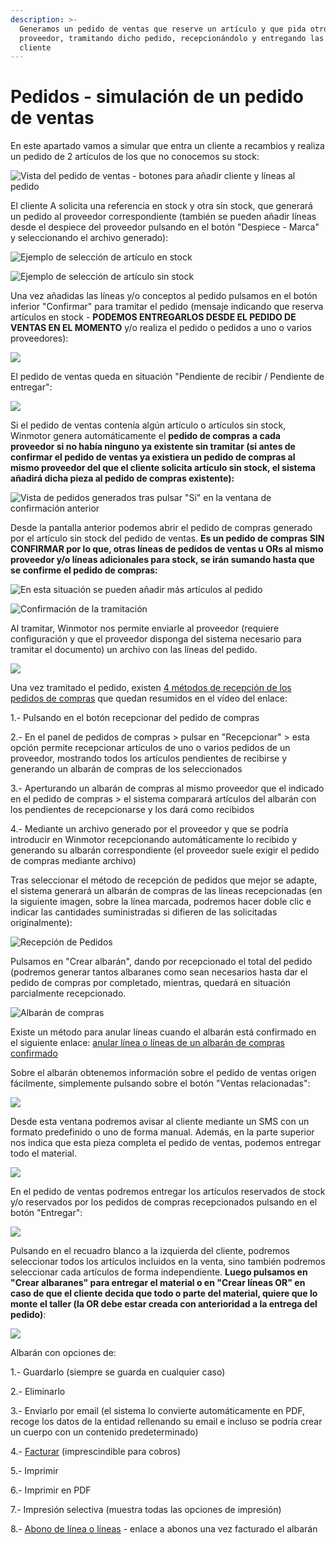 ```yaml
---
description: >-
  Generamos un pedido de ventas que reserve un artículo y que pida otro al
  proveedor, tramitando dicho pedido, recepcionándolo y entregando las piezas al
  cliente
---
```


# Pedidos - simulación de un pedido de ventas

En este apartado vamos a simular que entra un cliente a recambios y realiza un pedido de 2 artículos de los que no conocemos su stock:

![Vista del pedido de ventas - botones para añadir cliente y líneas al pedido](<../../.gitbook/assets/image (373).png>)

El cliente A solicita una referencia en stock y otra sin stock, que generará un pedido al proveedor correspondiente (también se pueden añadir líneas desde el despiece del proveedor pulsando en el botón "Despiece - Marca" y seleccionando el archivo generado):

![Ejemplo de selección de artículo en stock](<../../.gitbook/assets/image (371).png>)

![Ejemplo de selección de artículo sin stock](<../../.gitbook/assets/image (372).png>)

Una vez añadidas las líneas y/o conceptos al pedido pulsamos en el botón inferior "Confirmar" para tramitar el pedido (mensaje indicando que reserva artículos en stock - **PODEMOS ENTREGARLOS DESDE EL PEDIDO DE VENTAS EN EL MOMENTO** y/o realiza el pedido o pedidos a uno o varios proveedores):

![](<../../.gitbook/assets/image (374).png>)

El pedido de ventas queda en situación "Pendiente de recibir / Pendiente de entregar":

![](<../../.gitbook/assets/image (386).png>)

Si el pedido de ventas contenía algún artículo o artículos sin stock, Winmotor genera automáticamente el **pedido de compras** **a cada proveedor si no había ninguno ya existente sin tramitar (si antes de confirmar el pedido de ventas ya existiera un pedido de compras al mismo proveedor del que el cliente solicita artículo sin stock, el sistema añadirá dicha pieza al pedido de compras existente):**

![Vista de pedidos generados tras pulsar "Si" en la ventana de confirmación anterior](<../../.gitbook/assets/image (375).png>)

Desde la pantalla anterior podemos abrir el pedido de compras generado por el artículo sin stock del pedido de ventas. **Es un pedido de compras SIN CONFIRMAR por lo que, otras líneas de pedidos de ventas u ORs al mismo proveedor y/o líneas adicionales para stock, se irán sumando hasta que se confirme el pedido de compras:**

![En esta situación se pueden añadir más artículos al pedido](<../../.gitbook/assets/image (377).png>)

![Confirmación de la tramitación](<../../.gitbook/assets/image (378).png>)

Al tramitar, Winmotor nos permite enviarle al proveedor (requiere configuración y que el proveedor disponga del sistema necesario para tramitar el documento) un archivo con las líneas del pedido.

![](<../../.gitbook/assets/image (379).png>)

Una vez tramitado el pedido, existen [4 métodos de recepción de los pedidos de compras](../../videos/metodos-de-recepcion-de-pedidos.md) que quedan resumidos en el vídeo del enlace:

1.- Pulsando en el botón recepcionar del pedido de compras

2.- En el panel de pedidos de compras > pulsar en "Recepcionar" > esta opción permite recepcionar artículos de uno o varios pedidos de un proveedor, mostrando todos los artículos pendientes de recibirse y generando un albarán de compras de los seleccionados

3.- Aperturando un albarán de compras al mismo proveedor que el indicado en el pedido de compras > el sistema comparará artículos del albarán con los pendientes de recepcionarse y los dará como recibidos

4.- Mediante un archivo generado por el proveedor y que se podría introducir en Winmotor recepcionando automáticamente lo recibido y generando su albarán correspondiente (el proveedor suele exigir el pedido de compras mediante archivo)

Tras seleccionar el método de recepción de pedidos que mejor se adapte, el sistema generará un albarán de compras de las líneas recepcionadas (en la siguiente imagen, sobre la línea marcada, podremos hacer doble clic e indicar las cantidades suministradas si difieren de las solicitadas originalmente):

![Recepción de Pedidos](<../../.gitbook/assets/image (380).png>)

Pulsamos en "Crear albarán", dando por recepcionado el total del pedido (podremos generar tantos albaranes como sean necesarios hasta dar el pedido de compras por completado, mientras, quedará en situación parcialmente recepcionado.

![Albarán de compras](<../../.gitbook/assets/image (381).png>)

Existe un método para anular líneas cuando el albarán está confirmado en el siguiente enlace: [anular línea o líneas de un albarán de compras confirmado](../administracion/albaranes/anular-una-linea-en-albaran-de-compras-confirmado.md)

Sobre el albarán obtenemos información sobre el pedido de ventas origen fácilmente, simplemente pulsando sobre el botón "Ventas relacionadas":

![](<../../.gitbook/assets/image (382).png>)

Desde esta ventana podremos avisar al cliente mediante un SMS con un formato predefinido o uno de forma manual. Además, en la parte superior nos indica que esta pieza completa el pedido de ventas, podemos entregar todo el material.

![](<../../.gitbook/assets/image (383).png>)

En el pedido de ventas podremos entregar los artículos reservados de stock y/o reservados por los pedidos de compras recepcionados pulsando en el botón "Entregar":

![](<../../.gitbook/assets/image (384).png>)

Pulsando en el recuadro blanco a la izquierda del cliente, podremos seleccionar todos los artículos incluidos en la venta, sino también podremos seleccionar cada artículos de forma independiente. **Luego pulsamos en "Crear albaranes" para entregar el material o en "Crear líneas OR" en caso de que el cliente decida que todo o parte del material, quiere que lo monte el taller (la OR debe estar creada con anterioridad a la entrega del pedido)**:

![](<../../.gitbook/assets/image (385).png>)

Albarán con opciones de:

1.- Guardarlo (siempre se guarda en cualquier caso)

2.- Eliminarlo

3.- Enviarlo por email (el sistema lo convierte automáticamente en PDF, recoge los datos de la entidad rellenando su email e incluso se podría crear un cuerpo con un contenido predeterminado)

4.- [Facturar](../administracion/facturas\_tutoriales/factura-cambiar-contenido.md) (imprescindible para cobros)

5.- Imprimir

6.- Imprimir en PDF

7.- Impresión selectiva (muestra todas las opciones de impresión)

8.- [Abono de línea o líneas](../administracion/facturas\_tutoriales/factura-abono-de-lineas-o-completo.md) - enlace a abonos una vez facturado el albarán
